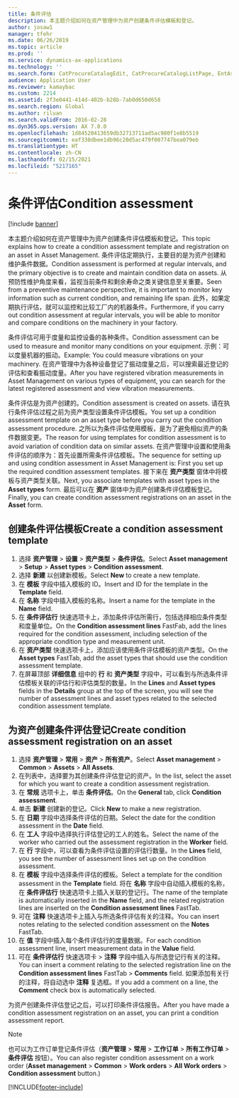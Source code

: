 ```yaml
---
title: 条件评估
description: 本主题介绍如何在资产管理中为资产创建条件评估模板和登记。
author: josaw1
manager: tfehr
ms.date: 06/26/2019
ms.topic: article
ms.prod: ''
ms.service: dynamics-ax-applications
ms.technology: ''
ms.search.form: CatProcureCatalogEdit, CatProcureCatalogListPage, EntAssetObjectCondition, EntAssetConditionTemplate
audience: Application User
ms.reviewer: kamaybac
ms.custom: 2214
ms.assetid: 2f3e0441-414d-402b-b28b-7ab0d650d658
ms.search.region: Global
ms.author: riluan
ms.search.validFrom: 2016-02-28
ms.dyn365.ops.version: AX 7.0.0
ms.openlocfilehash: 1d84520413659db32713711ad5ac980f1e8b5519
ms.sourcegitcommit: eaf330dbee1db96c20d5ac479f007747bea079eb
ms.translationtype: HT
ms.contentlocale: zh-CN
ms.lasthandoff: 02/15/2021
ms.locfileid: "5217165"
---
```

# <a name="condition-assessment"></a><span data-ttu-id="3b5ec-103">条件评估</span><span class="sxs-lookup"><span data-stu-id="3b5ec-103">Condition assessment</span></span>

[!include [banner](../../includes/banner.md)]

 

<span data-ttu-id="3b5ec-104">本主题介绍如何在资产管理中为资产创建条件评估模板和登记。</span><span class="sxs-lookup"><span data-stu-id="3b5ec-104">This topic explains how to create a condition assessment template and registration on an asset in Asset Management.</span></span> <span data-ttu-id="3b5ec-105">条件评估定期执行，主要目的是为资产创建和维护条件数据。</span><span class="sxs-lookup"><span data-stu-id="3b5ec-105">Condition assessment is performed at regular intervals, and the primary objective is to create and maintain condition data on assets.</span></span> <span data-ttu-id="3b5ec-106">从预防性维护角度来看，监视当前条件和剩余寿命之类关键信息至关重要。</span><span class="sxs-lookup"><span data-stu-id="3b5ec-106">Seen from a preventive maintenance perspective, it is important to monitor key information such as current condition, and remaining life span.</span></span> <span data-ttu-id="3b5ec-107">此外，如果定期执行评估，就可以监控和比较工厂内的机器条件。</span><span class="sxs-lookup"><span data-stu-id="3b5ec-107">Furthermore, if you carry out condition assessment at regular intervals, you will be able to monitor and compare conditions on the machinery in your factory.</span></span>

<span data-ttu-id="3b5ec-108">条件评估可用于度量和监控设备的各种条件。</span><span class="sxs-lookup"><span data-stu-id="3b5ec-108">Condition assessment can be used to measure and monitor many conditions on your equipment.</span></span> <span data-ttu-id="3b5ec-109">示例：可以度量机器的振动。</span><span class="sxs-lookup"><span data-stu-id="3b5ec-109">Example: You could measure vibrations on your machinery.</span></span> <span data-ttu-id="3b5ec-110">在资产管理中为各种设备登记了振动度量之后，可以搜索最近登记的评估和查看振动度量。</span><span class="sxs-lookup"><span data-stu-id="3b5ec-110">After you have registered vibration measurements in Asset Management on various types of equipment, you can search for the latest registered assessment and view vibration measurements.</span></span>

<span data-ttu-id="3b5ec-111">条件评估是为资产创建的。</span><span class="sxs-lookup"><span data-stu-id="3b5ec-111">Condition assessment is created on assets.</span></span> <span data-ttu-id="3b5ec-112">请在执行条件评估过程之前为资产类型设置条件评估模板。</span><span class="sxs-lookup"><span data-stu-id="3b5ec-112">You set up a condition assessment template on an asset type before you carry out the condition assessment procedure.</span></span> <span data-ttu-id="3b5ec-113">之所以为条件评估使用模板，是为了避免相似资产的条件数据变更。</span><span class="sxs-lookup"><span data-stu-id="3b5ec-113">The reason for using templates for condition assessment is to avoid variation of condition data on similar assets.</span></span> <span data-ttu-id="3b5ec-114">在资产管理中设置和使用条件评估的顺序为：首先设置所需条件评估模板。</span><span class="sxs-lookup"><span data-stu-id="3b5ec-114">The sequence for setting up and using condition assessment in Asset Management is: First you set up the required condition assessment templates.</span></span> <span data-ttu-id="3b5ec-115">接下来在 **资产类型** 窗体中将模板与资产类型关联。</span><span class="sxs-lookup"><span data-stu-id="3b5ec-115">Next, you associate templates with asset types in the **Asset types** form.</span></span> <span data-ttu-id="3b5ec-116">最后可以在 **资产** 窗体中为资产创建条件评估模板登记。</span><span class="sxs-lookup"><span data-stu-id="3b5ec-116">Finally, you can create condition assessment registrations on an asset in the **Asset** form.</span></span>

## <a name="create-a-condition-assessment-template"></a><span data-ttu-id="3b5ec-117">创建条件评估模板</span><span class="sxs-lookup"><span data-stu-id="3b5ec-117">Create a condition assessment template</span></span>

1. <span data-ttu-id="3b5ec-118">选择 **资产管理** > **设置** > **资产类型** > **条件评估**。</span><span class="sxs-lookup"><span data-stu-id="3b5ec-118">Select **Asset management** > **Setup** > **Asset types** > **Condition assessment**.</span></span>
2. <span data-ttu-id="3b5ec-119">选择 **新建** 以创建新模板。</span><span class="sxs-lookup"><span data-stu-id="3b5ec-119">Select **New** to create a new template.</span></span>
3. <span data-ttu-id="3b5ec-120">在 **模板** 字段中插入模板的 ID。</span><span class="sxs-lookup"><span data-stu-id="3b5ec-120">Insert and ID for the template in the **Template** field.</span></span>
4. <span data-ttu-id="3b5ec-121">在 **名称** 字段中插入模板的名称。</span><span class="sxs-lookup"><span data-stu-id="3b5ec-121">Insert a name for the template in the **Name** field.</span></span>
5. <span data-ttu-id="3b5ec-122">在 **条件评估行** 快速选项卡上，添加条件评估所需行，包括选择相应条件类型和度量单位。</span><span class="sxs-lookup"><span data-stu-id="3b5ec-122">On the **Condition assessment lines** FastFab, add the lines required for the condition assessment, including selection of the appropriate condition type and measurement unit.</span></span>
6. <span data-ttu-id="3b5ec-123">在 **资产类型** 快速选项卡上，添加应该使用条件评估模板的资产类型。</span><span class="sxs-lookup"><span data-stu-id="3b5ec-123">On the **Asset types** FastTab, add the asset types that should use the condition assessment template.</span></span>
7. <span data-ttu-id="3b5ec-124">在屏幕顶部 **详细信息** 组中的 **行** 和 **资产类型** 字段中，可以看到与所选条件评估模板关联的评估行和评估类型的数量。</span><span class="sxs-lookup"><span data-stu-id="3b5ec-124">In the **Lines** and **Asset types** fields in the **Details** group at the top of the screen, you will see the number of assessment lines and asset types related to the selected condition assessment template.</span></span>


## <a name="create-condition-assessment-registration-on-an-asset"></a><span data-ttu-id="3b5ec-125">为资产创建条件评估登记</span><span class="sxs-lookup"><span data-stu-id="3b5ec-125">Create condition assessment registration on an asset</span></span>

1. <span data-ttu-id="3b5ec-126">选择 **资产管理** > **常用** > **资产** > **所有资产**。</span><span class="sxs-lookup"><span data-stu-id="3b5ec-126">Select **Asset management** > **Common** > **Assets** > **All Assets**.</span></span>
2. <span data-ttu-id="3b5ec-127">在列表中，选择要为其创建条件评估登记的资产。</span><span class="sxs-lookup"><span data-stu-id="3b5ec-127">In the list, select the asset for which you want to create a condition assessment registration.</span></span>
3. <span data-ttu-id="3b5ec-128">在 **常规** 选项卡上，单击 **条件评估**。</span><span class="sxs-lookup"><span data-stu-id="3b5ec-128">On the **General** tab, click **Condition assessment**.</span></span>
4. <span data-ttu-id="3b5ec-129">单击 **新建** 创建新的登记。</span><span class="sxs-lookup"><span data-stu-id="3b5ec-129">Click **New** to make a new registration.</span></span>
5. <span data-ttu-id="3b5ec-130">在 **日期** 字段中选择条件评估的日期。</span><span class="sxs-lookup"><span data-stu-id="3b5ec-130">Select the date for the condition assessment in the **Date** field.</span></span>
6. <span data-ttu-id="3b5ec-131">在 **工人** 字段中选择执行评估登记的工人的姓名。</span><span class="sxs-lookup"><span data-stu-id="3b5ec-131">Select the name of the worker who carried out the assessment registration in the **Worker** field.</span></span>
7. <span data-ttu-id="3b5ec-132">在 **行** 字段中，可以查看为条件评估设置的评估行数量。</span><span class="sxs-lookup"><span data-stu-id="3b5ec-132">In the **Lines** field, you see the number of assessment lines set up on the condition assessment.</span></span>
8. <span data-ttu-id="3b5ec-133">在 **模板** 字段中选择条件评估的模板。</span><span class="sxs-lookup"><span data-stu-id="3b5ec-133">Select a template for the condition assessment in the **Template** field.</span></span> <span data-ttu-id="3b5ec-134">将在 **名称** 字段中自动插入模板的名称，在 **条件评估行** 快速选项卡上插入关联的登记行。</span><span class="sxs-lookup"><span data-stu-id="3b5ec-134">The name of the template is automatically inserted in the **Name** field, and the related registration lines are inserted on the **Condition assessment lines** FastTab.</span></span>
9. <span data-ttu-id="3b5ec-135">可在 **注释** 快速选项卡上插入与所选条件评估有关的注释。</span><span class="sxs-lookup"><span data-stu-id="3b5ec-135">You can insert notes relating to the selected condition assessment on the **Notes** FastTab.</span></span>
10. <span data-ttu-id="3b5ec-136">在 **值** 字段中插入每个条件评估行的度量数据。</span><span class="sxs-lookup"><span data-stu-id="3b5ec-136">For each condition assessment line, insert measurement data in the **Value** field.</span></span>
11. <span data-ttu-id="3b5ec-137">可在 **条件评估行** 快速选项卡 > **注释** 字段中插入与所选登记行有关的注释。</span><span class="sxs-lookup"><span data-stu-id="3b5ec-137">You can insert a comment relating to the selected registration line on the **Condition assessment lines** FastTab > **Comments** field.</span></span> <span data-ttu-id="3b5ec-138">如果添加有关行的注释，将自动选中 **注释** 复选框。</span><span class="sxs-lookup"><span data-stu-id="3b5ec-138">If you add a comment on a line, the **Comment** check box is automatically selected.</span></span>

<span data-ttu-id="3b5ec-139">为资产创建条件评估登记之后，可以打印条件评估报告。</span><span class="sxs-lookup"><span data-stu-id="3b5ec-139">After you have made a condition assessment registration on an asset, you can print a condition assessment report.</span></span>

>[!NOTE]
><span data-ttu-id="3b5ec-140">也可以为工作订单登记条件评估（**资产管理** > **常用** > **工作订单** > **所有工作订单** > **条件评估** 按钮）。</span><span class="sxs-lookup"><span data-stu-id="3b5ec-140">You can also register condition assessment on a work order (**Asset management** > **Common** > **Work orders** > **All Work orders** > **Condition assessment** button.)</span></span>


[!INCLUDE[footer-include](../../../includes/footer-banner.md)]
